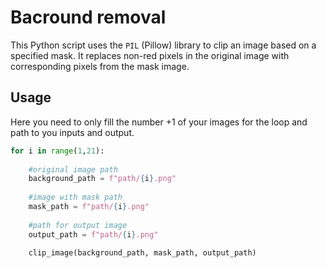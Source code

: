 # Bacround removal
This Python script uses the `PIL` (Pillow) library to clip an image based on a specified mask. It replaces non-red pixels in the original image with corresponding pixels from the mask image.

## Usage
Here you need to only fill the number +1 of your images for the loop and path to you inputs and output. 
```python
for i in range(1,21):
    
    #original image path
    background_path = f"path/{i}.png" 
    
    #image with mask path
    mask_path = f"path/{i}.png" 
    
    #path for output image
    output_path = f"path/{i}.png"

    clip_image(background_path, mask_path, output_path)
```
